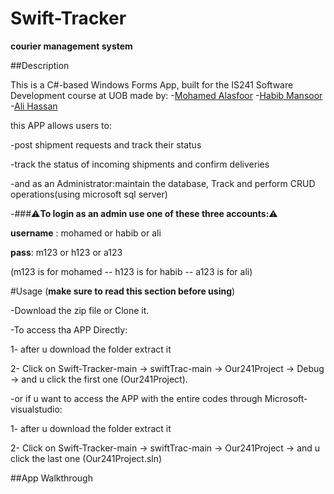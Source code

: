# Swift-Tracker
**courier management system**

##Description

This is a C#-based Windows Forms App, built for the IS241 Software Development course at UOB made by:
-[Mohamed Alasfoor](https://github.com/Mohamed-Alasfoor)
-[Habib Mansoor](https://github.com/7abib04)
-[Ali Hassan](https://github.com/AliHJMM)

this APP allows users to:

-post shipment requests and track their status

-track the status of incoming shipments and confirm deliveries

-and as an Administrator:maintain the database, Track and perform CRUD operations(using microsoft sql server)

-###⚠️**To login as an admin use one of these three accounts:**⚠️

**username** : mohamed  or habib  or ali

**pass**: m123  or h123  or a123

(m123 is for mohamed -- h123 is for habib -- a123 is for ali)

#Usage (**make sure to read this section before using**)

-Download the zip file or Clone it.

-To access tha APP Directly:

1- after u download the folder extract it 

2- Click on Swift-Tracker-main -> swiftTrac-main -> Our241Project -> Debug -> and u click the first one (Our241Project).

-or if u want to access the APP with the entire codes through Microsoft-visualstudio:

1- after u download the folder extract it 

2- Click on Swift-Tracker-main -> swiftTrac-main -> Our241Project -> and u click the last one (Our241Project.sln)

##App Walkthrough

